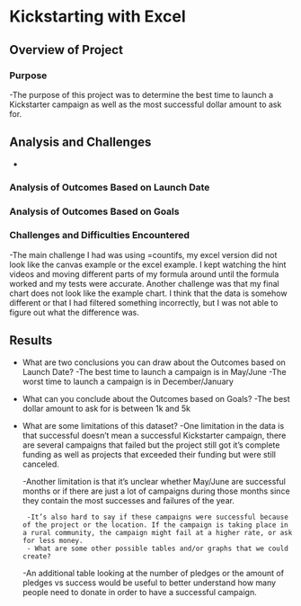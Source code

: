# Kickstarting with Excel

## Overview of Project

### Purpose
-The purpose of this project was to determine the best time to launch a Kickstarter campaign as well as the most successful dollar amount to ask for. 

## Analysis and Challenges
-
### Analysis of Outcomes Based on Launch Date

### Analysis of Outcomes Based on Goals

### Challenges and Difficulties Encountered
-The main challenge I had was using =countifs, my excel version did not look like the canvas example or the excel example. I kept watching the hint videos and moving different parts of my formula around until the formula worked and my tests were accurate. Another challenge was that my final chart does not look like the example chart. I think that the data is somehow different or that I had filtered something incorrectly, but I was not able to figure out what the difference was. 

## Results

- What are two conclusions you can draw about the Outcomes based on Launch Date?
	-The best time to launch a campaign is in May/June
-The worst time to launch a campaign is in December/January

- What can you conclude about the Outcomes based on Goals?
	-The best dollar amount to ask for is between 1k and 5k

- What are some limitations of this dataset?
	-One limitation in the data is that successful doesn’t mean a successful Kickstarter campaign, there are several campaigns that failed but the project still got it’s complete funding as well as projects that exceeded their funding but were still canceled. 

	-Another limitation is that it’s unclear whether May/June are successful months or if there are just a lot of campaigns during those 
months since they contain the most successes and failures of the year.

       -It’s also hard to say if these campaigns were successful because of the project or the location. If the campaign is taking place in a rural community, the campaign might fail at a higher rate, or ask for less money. 
       - What are some other possible tables and/or graphs that we could create?
	-An additional table looking at the number of pledges or the amount of pledges vs success would be useful to better understand how many people need to donate in order to have a successful campaign.

